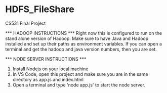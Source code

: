# HDFS_FileShare
CS531 Final Project

*** HADOOP INSTRUCTIONS ***
Right now this is configured to run on the stand alone version of Hadoop.
Make sure to have Java and Hadoop installed and set up their paths as environment variables.
If you can open a terminal and get the hadoop and java version numbers, then you are set.

*** NODE SERVER INSTRUCTIONS ***
1. Install Nodejs on your local machine
2. In VS Code, open this project and make sure you are in the same directory as app.js and index.html
3. Open a terminal and type 'node app.js' to start the node server.
